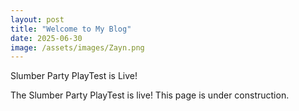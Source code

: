 ```yaml
---
layout: post
title: "Welcome to My Blog"
date: 2025-06-30
image: /assets/images/Zayn.png
---
```


Slumber Party PlayTest is Live!

<!--more-->

The Slumber Party PlayTest is live! This page is under construction.

